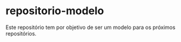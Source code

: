 # repositorio-modelo
Este repositório tem por objetivo de ser um modelo para os próximos repositórios.
